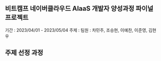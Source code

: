 ## 비트캠프 네이버클라우드 AIaaS 개발자 양성과정 파이널 프로젝트
기간 : 2023/04/01 - 2023/05/04
주제 : 
팀원 : 차민주, 조승현, 이예찬, 이준영, 김현우

## 주제 선정 과정
